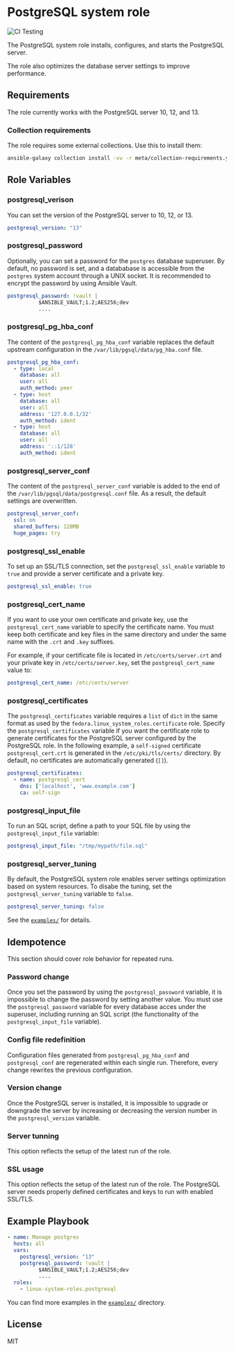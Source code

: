 # PostgreSQL system role

![CI Testing](https://github.com/linux-system-roles/postgresql/workflows/tox/badge.svg)

The PostgreSQL system role installs, configures, and starts the PostgreSQL
server.

The role also optimizes the database server settings to improve performance.

## Requirements

The role currently works with the PostgreSQL server 10, 12, and 13.

### Collection requirements

The role requires some external collections.  Use this to install them:

```bash
ansible-galaxy collection install -vv -r meta/collection-requirements.yml
```

## Role Variables

### postgresql_verison

You can set the version of the PostgreSQL server to 10, 12, or 13.

```yaml
postgresql_version: "13"
```

### postgresql_password

Optionally, you can set a password for the `postgres` database superuser.
By default, no password is set, and a datababase is accessible from the
`postgres` system account through a UNIX socket. It is recommended to encrypt
the password by using Ansible Vault.

```yaml
postgresql_password: !vault |
          $ANSIBLE_VAULT;1.2;AES256;dev
          ....
```

### postgresql_pg_hba_conf

The content of the `postgresql_pg_hba_conf` variable replaces the default
upstream configuration in the `/var/lib/pgsql/data/pg_hba.conf` file.

```yaml
postgresql_pg_hba_conf:
  - type: local
    database: all
    user: all
    auth_method: peer
  - type: host
    database: all
    user: all
    address: '127.0.0.1/32'
    auth_method: ident
  - type: host
    database: all
    user: all
    address: '::1/128'
    auth_method: ident
```

### postgresql_server_conf

The content of the `postgresql_server_conf` variable is added to the end of
the `/var/lib/pgsql/data/postgresql.conf` file. As a result, the default
settings are overwritten.

```yaml
postgresql_server_conf:
  ssl: on
  shared_buffers: 128MB
  huge_pages: try
```

### postgresql_ssl_enable

To set up an SSL/TLS connection, set the `postgresql_ssl_enable` variable to
`true`  and provide a server certificate and a private key.

```yaml
postgresql_ssl_enable: true
```

### postgresql_cert_name

If you want to use your own certificate and private key, use the
`postgresql_cert_name` variable to specify the certificate name. You must keep
both certificate and key files in the same directory and under the same name
with the `.crt` and `.key` suffixes.

For example, if your certificate file is located in `/etc/certs/server.crt` and
your private key in `/etc/certs/server.key`, set the `postgresql_cert_name`
value to:

```yaml
postgresql_cert_name: /etc/certs/server
```

### postgresql_certificates

The `postgresql_certificates` variable requires a `list` of `dict` in the same
format as used by the `fedora.linux_system_roles.certificate` role. Specify the
`postgresql_certificates` variable if you want the certificate role to generate
certificates for the PostgreSQL server configured by the PostgreSQL role.
In the following example, a `self-signed` certificate `postgresql_cert.crt` is
generated in the `/etc/pki/tls/certs/` directory. By default, no certificates
are automatically generated (`[]`).

```yaml
postgresql_certificates:
  - name: postgresql_cert
    dns: ['localhost', 'www.example.com']
    ca: self-sign
```

### postgresql_input_file

To run an SQL script, define a path to your SQL file by using the
`postgresql_input_file` variable:

```yaml
postgresql_input_file: "/tmp/mypath/file.sql"
```

### postgresql_server_tuning

By default, the PostgreSQL system role enables server settings optimization
based on system resources. To disabe the tuning, set the
`postgresql_server_tuning` variable to `false`.

```yaml
postgresql_server_tuning: false
```

See the [`examples/`](examples) for details.

## Idempotence

This section should cover role behavior for repeated runs.

### Password change

Once you set the password by using the `postgresql_password` variable, it is
impossible to change the password by setting another value. You must use the
`postgresql_password` variable for every database acces under the superuser,
including running an SQL script (the functionality of the
`postgresql_input_file` variable).

### Config file redefinition

Configuration files generated from `postgresql_pg_hba_conf` and `postgresql_conf`
are regenerated within each single run. Therefore, every change rewrites the
previous configuration.

### Version change

Once the PostgreSQL server is installed, it is impossible to upgrade or
downgrade the server by increasing or decreasing the version number in the
`postgresql_version` variable.

### Server tunning

This option reflects the setup of the latest run of the role.

### SSL usage

This option reflects the setup of the latest run of the role. The PostgreSQL
server needs properly defined certificates and keys to run with enabled SSL/TLS.

## Example Playbook

```yaml
- name: Manage postgres
  hosts: all
  vars:
    postgresql_version: "13"
    postgresql_password: !vault |
          $ANSIBLE_VAULT;1.2;AES256;dev
          ....
  roles:
    - linux-system-roles.postgresql
```

You can find more examples in the [`examples/`](examples) directory.

## License

MIT

